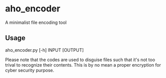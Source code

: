 # aho_encoder
A minimalist file encoding tool

## Usage
aho_encoder.py [-h] INPUT [OUTPUT]

Please note that the codes are used to disguise files such that it's not too trival to recognize their contents. This is by no mean a proper encryption for cyber security purpose.

